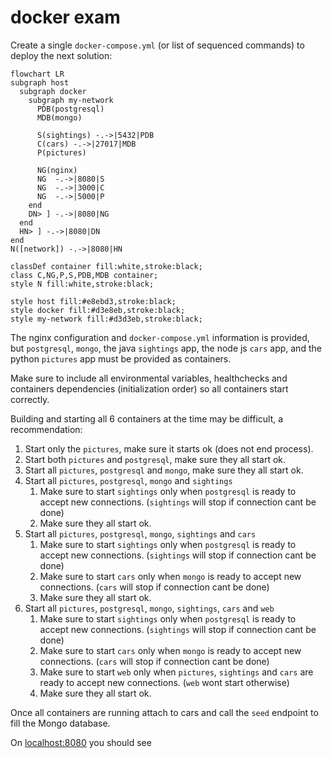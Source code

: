 # docker exam

Create a single `docker-compose.yml` (or list of sequenced commands) to deploy the next solution:

```mermaid
flowchart LR
subgraph host
  subgraph docker
    subgraph my-network
      PDB(postgresql)
      MDB(mongo)

      S(sightings) -.->|5432|PDB
      C(cars) -.->|27017|MDB
      P(pictures)

      NG(nginx)
      NG  -.->|8080|S
      NG  -.->|3000|C
      NG  -.->|5000|P
    end
    DN> ] -.->|8080|NG
  end
  HN> ] -.->|8080|DN
end
N([network]) -.->|8080|HN

classDef container fill:white,stroke:black;
class C,NG,P,S,PDB,MDB container;
style N fill:white,stroke:black;

style host fill:#e8ebd3,stroke:black;
style docker fill:#d3e8eb,stroke:black;
style my-network fill:#d3d3eb,stroke:black;
```

The nginx configuration and `docker-compose.yml` information is provided, but `postgresql`, `mongo`, the java `sightings` app, the node js `cars` app, and the python `pictures` app must be provided as containers.

Make sure to include all environmental variables, healthchecks and containers dependencies (initialization order) so all containers start correctly.

Building and starting all 6 containers at the time may be difficult, a recommendation:

1. Start only the `pictures`, make sure it starts ok (does not end process).
2. Start both `pictures` and `postgresql`, make sure they all start ok.
3. Start all `pictures`, `postgresql` and `mongo`, make sure they all start ok.
4. Start all `pictures`, `postgresql`, `mongo` and `sightings`
   1. Make sure to start `sightings` only when `postgresql` is ready to accept new connections. (`sightings` will stop if connection cant be done)
   2. Make sure they all start ok.
5. Start all `pictures`, `postgresql`, `mongo`, `sightings` and `cars`
   1. Make sure to start `sightings` only when `postgresql` is ready to accept new connections. (`sightings` will stop if connection cant be done)
   2. Make sure to start `cars` only when `mongo` is ready to accept new connections. (`cars` will stop if connection cant be done)
   3. Make sure they all start ok.
6. Start all `pictures`, `postgresql`, `mongo`, `sightings`, `cars` and `web`
   1. Make sure to start `sightings` only when `postgresql` is ready to accept new connections. (`sightings` will stop if connection cant be done)
   2. Make sure to start `cars` only when `mongo` is ready to accept new connections. (`cars` will stop if connection cant be done)
   3. Make sure to start `web` only when `pictures`, `sightings` and `cars` are ready to accept new connections. (`web` wont start otherwise)
   4. Make sure they all start ok.

Once all containers are running attach to cars and call the `seed` endpoint to fill the Mongo database.

On [localhost:8080](http://localhost:8008) you should see
